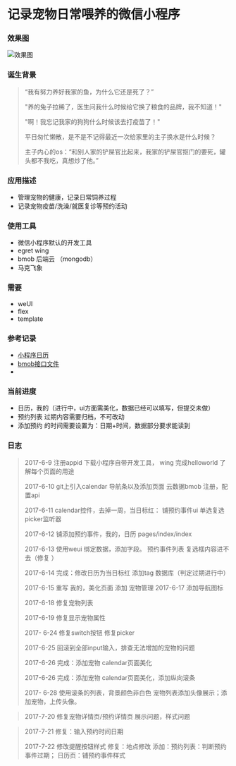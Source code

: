 记录宠物日常喂养的微信小程序 
===================

### 效果图
![效果图](https://github.com/feiaaa/nekoRecord/blob/master/readMe/nekoRecord.jpg)

### 诞生背景
>“我有努力养好我家的鱼，为什么它还是死了？”  
>
>"养的兔子拉稀了，医生问我什么时候给它换了粮食的品牌，我不知道！"  
>
>"啊！我忘记我家的狗狗什么时候该去打疫苗了！"  
>
>平日匆忙懒散，是不是不记得最近一次给家里的主子换水是什么时候？  
>
> 主子内心的os：“和别人家的铲屎官比起来，我家的铲屎官抠门的要死，罐头都不我吃，真想炒了他。”  
>

### 应用描述
- 管理宠物的健康，记录日常饲养过程
- 记录宠物疫苗/洗澡/就医复诊等预约活动


### 使用工具
- 微信小程序默认的开发工具
- egret wing
- bmob 后端云 （mongodb）
- 马克飞象

### 需要
- weUI
- flex
- template

### 参考记录
- [小程序日历](https://github.com/treadpit/wx_calendar)
- [bmob接口文件](http://docs.bmob.cn/data/wechatApp/a_faststart/doc/index.html)
- 



### 当前进度
- 日历，我的（进行中，ui方面需美化，数据已经可以填写，但提交未做）
- 预约列表 过期内容需要归档，不可改动
- 添加预约 的时间需要设置为：日期+时间，数据部分要求能读到

### 日志
>2017-6-9
注册appid
下载小程序自带开发工具， wing
完成helloworld
了解每个页面的用途
>
>2017-6-10
git上引入calendar
 导航条以及添加页面
云数据bmob 注册，配置api
>
>2017-6-11
calendar控件，去掉一周，当日标红：
铺预约事件ui
单选复选picker监听器
>
>2017-6-12
铺添加预约事件，我的，日历
pages/index/index
>
>2017-6-13
使用weui
绑定数据，添加字段。
预约事件列表
复选框内容进不去（修复 ）
>
>2017-6-14
完成：修改日历为当日标红
添加tag 数据库（判定过期进行中）
>
>2017-6-15
重写 我的，美化页面
添加 宠物管理
>2017-6-17
添加导航图标
>
>2017-6-18
修复宠物列表
>
>2017-6-19
修复显示宠物属性
>
>2017- 6-24
修复switch按钮
修复picker
>
>2017-6-25
回滚到全部input输入，排查无法增加的宠物的问题
>
>2017-6-26
完成：添加宠物
calendar页面美化
>
>2017-6-26
完成：添加宠物
calendar页面美化，添加纵向滚条
>
>2017- 6-28
使用滚条的列表，背景颜色非白色
宠物列表添加头像展示；添加宠物，上传头像。
>

>2017-7-20
修复宠物详情页/预约详情页 展示问题，样式问题
>

>2017-7-21
修复：输入预约时间日期
>
>2017-7-22
修改提醒按钮样式 
修复：地点修改 
添加：预约列表：判断预约事件过期； 
日历页：铺预约事件样式
>
